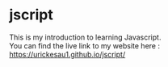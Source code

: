 # jscript
This is my introduction to learning Javascript.
<br>
You can find the live link to my website here : https://urickesau1.github.io/jscript/
